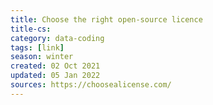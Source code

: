 ```yaml
---
title: Choose the right open-source licence
title-cs: 
category: data-coding
tags: [link]
season: winter
created: 02 Oct 2021
updated: 05 Jan 2022
sources: https://choosealicense.com/
---
```

